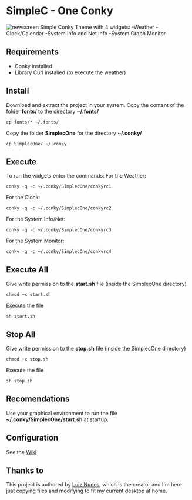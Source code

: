 # SimpleC - One Conky
![newscreen](https://user-images.githubusercontent.com/9018264/51747311-41090380-2090-11e9-95f2-10079281c6a5.png)
Simple Conky Theme with 4 widgets:
-Weather
-Clock/Calendar
-System Info and Net Info
-System Graph Monitor
## Requirements
- Conky installed
- Library Curl installed (to execute the weather)
## Install
Download and extract the project in your system.
Copy the content of the folder **fonts/** to the directory **~/.fonts/**
```shell
cp fonts/* ~/.fonts/
```
Copy the folder **SimplecOne** for the directory **~/.conky/**
```shell
cp SimplecOne/ ~/.conky
```
## Execute
To run the widgets enter the commands:
For the Weather:
```shell
conky -q -c ~/.conky/SimplecOne/conkyrc1
```
For the Clock:
```shell
conky -q -c ~/.conky/SimplecOne/conkyrc2
```
For the System Info/Net:
```shell
conky -q -c ~/.conky/SimplecOne/conkyrc3
```
For the System Monitor:
```shell
conky -q -c ~/.conky/SimplecOne/conkyrc4
```
## Execute All
Give write permission to the **start.sh** file (inside the SimplecOne directory)
```shell
chmod +x start.sh
```
Execute the file
```shell
sh start.sh
```
## Stop All
Give write permission to the **stop.sh** file (inside the SimplecOne directory)
```shell
chmod +x stop.sh
```
Execute the file
```shell
sh stop.sh
```
## Recomendations
Use your graphical environment to run the file **~/.conky/SimplecOne/start.sh** at startup.

## Configuration
See the [Wiki](https://github.com/luizfnunes/SimpleC-one-Conky/wiki)

## Thanks to
This project is authored by [Luiz Nunes](https://github.com/luizfnunes), which is the creator and I'm here just copying
files and modifying to fit my current desktop at home.
